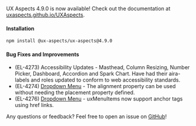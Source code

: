 UX Aspects 4.9.0 is now available! Check out the documentation at [uxaspects.github.io/UXAspects](https://uxaspects.github.io/UXAspects).

#### Installation
```bash
npm install @ux-aspects/ux-aspects@4.9.0
```

#### Bug Fixes and Improvements
* (EL-4273) Accessibility Updates - Masthead, Column Resizing, Number Picker, Dashboard, Accordion and Spark Chart. Have had their aira-labels and roles updated to conform to web accessibility standards.
* (EL-4274) [Dropdown Menu](https://uxaspects.github.io/UXAspects/#/components/buttons#dropdowns) - The alignment property can be used without needing the placement property defined.
* (EL-4276) [Dropdown Menu](https://uxaspects.github.io/UXAspects/#/components/buttons#dropdowns) - uxMenuItems now support anchor tags using href links.

Any questions or feedback? Feel free to open an issue on [GitHub](https://github.com/UXAspects/UXAspects/issues)!